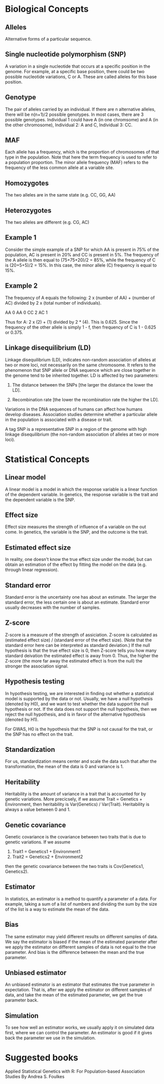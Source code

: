 # Biological Concepts

## Alleles
Alternative forms of a particular sequence. 

## Single nucleotide polymorphism (SNP)

A variation in a single nucleotide that occurs at a specific position in the
genome. For example, at a specific base position, there could be two possible
nucleotide variations, C or A. These are called alleles for this base
position. 

## Genotype

The pair of alleles carried by an individual. If there are n alternative
alleles, there will be n(n+1)/2 possible genotypes. In most cases, there are
3 possible genotypes. Individual 1 could have A (in one chromsome) and A
(in the other chromosome), Individual 2: A and C, Individual 3: CC.

## MAF

Each allele has a frequency, which is the proportion of chromosomes of that
type in the population. Note that here the term frequency is used to refer
to a population proportion. The minor allele frequency (MAF) refers to the
frequency of the less common allele at a variable site. 

## Homozygotes

The two alleles are in the same state (e.g. CC, GG, AA)

## Heterozygotes

The two alleles are different (e.g. CG, AC)


## Example 1

Consider the simple example of a SNP for which AA is present in 75% of the
population, AC is present in 20% and CC is present in 5%. The frequency of
the A allele is then equal to (75+75+20)/2 = 85%, while the frequency of C is
(20+5+5)/2 = 15%. In this case, the minor allele (C) frequency is equal to 15%.

## Example 2
The frequency of A equals the following: 
2 x (number of AA) + (number of AC) divided by 2 x (total number of
individuals). 

AA 0
AA 0
CC 2
AC 1

Thus for A: 2 x (2) + (1) divided by 2 * (4). This is 0.625. Since the
frequency of the other allele is simply 1 - f, then frequency of C is
1 - 0.625 or 0.375.

## Linkage disequilibrium (LD)

Linkage disequilibrium (LD), indicates non-random association of alleles at
two or more loci, not necessarily on the same chromosome. It refers to the
phenomenon that SNP allele or DNA sequence which are close together in the
genome tend to be inherited together. LD is affected by two parameters:

1) The distance between the SNPs [the larger the distance the lower the LD].

2) Recombination rate [the lower the recombination rate the higher the LD].

Variations in the DNA sequences of humans can affect how humans develop
diseases. Association studies determine whether a particular allele in the
population is associated with a disease or trait.

A tag SNP is a representative SNP in a region of the genome with high linkage
disequilibrium (the non-random association of alleles at two or more loci). 


# Statistical Concepts

## Linear model

A linear model is a model in which the response variable is a linear function
of the dependent variable. In genetics, the response variable is the trait
and the dependent variable is the SNP.

## Effect size

Effect size measures the strength of influence of a variable on the out come.
In genetics, the variable is the SNP, and the outcome is the trait.

## Estimated effect size

In reality, one doesn't know the true effect size under the model, but can
obtain an estimation of the effect by fitting the model on the data (e.g.
through linear regression).

## Standard error

Standard error is the uncertainty one has about an estimate. The larger
the standard error, the less certain one is about an estimate. Standard
error usually decreases with the number of samples.

## Z-score

Z-score is a measure of the strength of assiciation.
Z-score is calculated as (estimated effect size) / (standard error of the
effect size). (Note that the standard error here can be interpreted as
standard deviation.) If the null hypothesis is that the true effect size
is 0, then Z-score tells you how many standard deivation the estimated effect
is away from 0. Thus, the higher the Z-score (the more far away the estimated
effect is from the null) the stronger the association signal.

## Hypothesis testing

In hypothesis testing, we are interested in finding out whether a statistical
model is supported by the data or not. Usually, we have a null hypothesis
(denoted by H0), and we want to test whether the data support the null
hypothesis or not. If the data does not support the null hypothesis, then
we reject the null hypothesis, and is in favor of the alternative hypothesis
(denoted by H1).

For GWAS, H0 is the hypothesis that the SNP is not causal for the trait, or
the SNP has no effect on the trait.

## Standardization

For us, standardization means center and scale the data such that after the
transformation, the mean of the data is 0 and variance is 1.

## Heritability

Heritability is the amount of variance in a trait that is accounted for by
genetic variations. More precicsely, if we assume
Trait = Genetics + Environment, then heritability is
Var(Genetics) / Var(Trait). Heritability is always a value between 0 and 1.

## Genetic covariance

Genetic covariance is the covariance between two traits that is due to
genetic variations. If we assume

1. Trait1 = Genetics1 + Environment1
2. Trait2 = Genetics2 + Environment2

then the genetic covariance between the two traits is
Cov(Genetics1, Genetics2).

## Estimator

In statistics, an estimator is a method to quantify a parameter of a data.
For example, taking a sum of a list of numbers and dividing the sum by the
size of the list is a way to estimate the mean of the data.

## Bias

The same estimator may yield different results on different samples of data.
We say the estimator is biased if the mean of the estimated parameter after
we apply the estimator on different samples of data is not equal to the true
parameter. And bias is the difference between the mean and the true parameter.

## Unbiased estimator

An unbiased estimator is an estimator that estimates the true parameter in
expectation. That is, after we apply the estimator on different samples of
data, and take the mean of the estimated parameter, we get the true parameter
back.

## Simulation

To see how well an estimator works, we usually apply it on simulated data
first, where we can control the parameter. An estimator is good if it gives
back the parameter we use in the simulation.

# Suggested books

Applied Statistical Genetics with R: For Population-based Association Studies
By Andrea S. Foulkes
